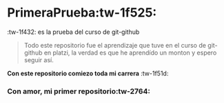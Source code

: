 # PrimeraPrueba:tw-1f525:
:tw-1f432: es la prueba del curso de git-github

> Todo este repositorio fue el aprendizaje que tuve en el curso de git-github en platzi, la verdad es que he aprendído un monton y espero seguir así.


**Con este repositorio comiezo toda mi carrera** :tw-1f51d:
### Con amor, mi primer repositorio:tw-2764:
